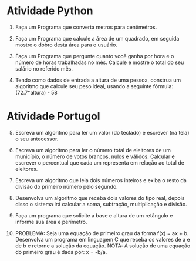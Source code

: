 # Atividade Python

1. Faça um Programa que converta metros para centímetros.

2. Faça um Programa que calcule a área de um quadrado, em seguida mostre o dobro desta área para o usuário.

3. Faça um Programa que pergunte quanto você ganha por hora e o número de horas trabalhadas no mês. Calcule e mostre o total do seu salário no referido mês.

4. Tendo como dados de entrada a altura de uma pessoa, construa um algoritmo que calcule seu peso ideal, usando a seguinte fórmula: (72.7*altura) - 58

# Atividade Portugol

5. Escreva um algoritmo para ler um valor (do teclado) e escrever (na tela) o seu antecessor.

6. Escreva um algoritmo para ler o número total de eleitores de um município, o número de votos brancos, nulos e válidos. Calcular e escrever o percentual que cada um representa em relação ao total de eleitores.

7. Escreva um algoritmo que leia dois números inteiros e exiba o resto da divisão do primeiro número pelo segundo.

8. Desenvolva um algoritmo que receba dois valores do tipo real, depois disso o sistema irá calcular a soma, subtração, multiplicação e divisão.

9. Faça um programa que solicite a base e altura de um retângulo e informe sua área e perímetro. 

10. PROBLEMA: Seja uma equação de primeiro grau da forma f(x) = ax + b.
Desenvolva um programa em linguagem C que receba os valores de a e de b e retorne a solução da equação.
NOTA: A solução de uma equação do primeiro grau é dada por: x = -b/a.

